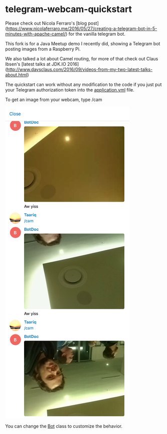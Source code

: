 # telegram-webcam-quickstart

Please check out Nicola Ferraro's [blog post] (https://www.nicolaferraro.me/2016/05/27/creating-a-telegram-bot-in-5-minutes-with-apache-camel/) for the vanilla telegram bot.

This fork is for a Java Meetup demo I recently did, showing a Telegram bot posting images from a Raspberry Pi.

We also talked a lot about Camel routing, for more of that check out Claus Ibsen's [latest talks at JDK.IO 2016] (http://www.davsclaus.com/2016/09/videos-from-my-two-latest-talks-about.html)

The quickstart can work without any modification to the code if you just put your Telegram authorization token into the [application.yml](/src/main/resources/application.yml) file.

To get an image from your webcam, type /cam

![alt](images/upsidedownpatientphotogenicguy.png)


You can change the [Bot](src/main/java/com/example/Bot.java) class to customize the behavior.




